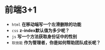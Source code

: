 # 前端3+1
- `html` **在移动端写一个左滑删除的功能**
- `css` **z-index默认值为多少呢？**
- `js` **写一个方法获取身份证中的性别**
- `软技能` **作为管理者，你是如何帮助团队成长呢？**

